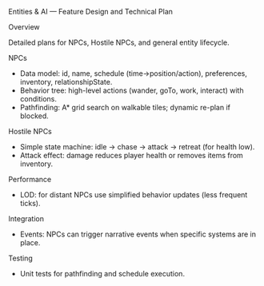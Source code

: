 Entities & AI — Feature Design and Technical Plan

Overview

Detailed plans for NPCs, Hostile NPCs, and general entity lifecycle.

NPCs
- Data model: id, name, schedule (time→position/action), preferences, inventory, relationshipState.
- Behavior tree: high-level actions (wander, goTo, work, interact) with conditions.
- Pathfinding: A* grid search on walkable tiles; dynamic re-plan if blocked.

Hostile NPCs
- Simple state machine: idle → chase → attack → retreat (for health low).
- Attack effect: damage reduces player health or removes items from inventory.

Performance
- LOD: for distant NPCs use simplified behavior updates (less frequent ticks).

Integration
- Events: NPCs can trigger narrative events when specific systems are in place.

Testing
- Unit tests for pathfinding and schedule execution.
